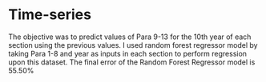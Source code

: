 # Time-series

The objective was to predict values of Para 9-13 for the 10th year of each section using the previous values. I used random forest regressor model by taking Para 1-8 and year as inputs in each section to perform regression upon this dataset. The final error of the Random Forest Regressor model is 55.50%
